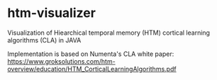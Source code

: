 htm-visualizer
==============

Visualization of Hiearchical temporal memory (HTM) cortical learning algorithms (CLA) in JAVA


Implementation is based on Numenta's CLA white paper:
https://www.groksolutions.com/htm-overview/education/HTM_CorticalLearningAlgorithms.pdf

